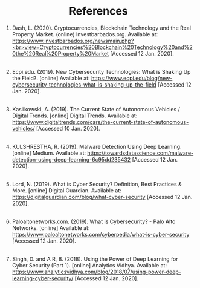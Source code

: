 # <center> References </center>


1. Dash, L. (2020). Cryptocurrencies, Blockchain Technology and the Real Property Market. (online) Investbarbados.org. Available at: https://www.investbarbados.org/newsmain.php?<br>view=Cryptocurrencies%20Blockchain%20Technology%20and%20the%20Real%20Property%20Market [Accessed 12 Jan. 2020]. <br><br>

2. Ecpi.edu. (2019). New Cybersecurity Technologies: What is Shaking Up the Field?. [online] Available at: https://www.ecpi.edu/blog/new-cybersecurity-technologies-what-is-shaking-up-the-field [Accessed 12 Jan. 2020]. <br><br>

3. Kaslikowski, A. (2019). The Current State of Autonomous Vehicles / Digital Trends. [online] Digital Trends. Available at: https://www.digitaltrends.com/cars/the-current-state-of-autonomous-vehicles/ [Accessed 10 Jan. 2020]. <br><br>

4. KULSHRESTHA, R. (2019). Malware Detection Using Deep Learning. [online] Medium. Available at: https://towardsdatascience.com/malware-detection-using-deep-learning-6c95dd235432 [Accessed 12 Jan. 2020]. <br><br>

5. Lord, N. (2019). What is Cyber Security? Definition, Best Practices & More. [online] Digital Guardian. Available at: https://digitalguardian.com/blog/what-cyber-security [Accessed 12 Jan. 2020]. <br><br>

6. Paloaltonetworks.com. (2019). What is Cybersecurity? - Palo Alto Networks. [online] Available at: https://www.paloaltonetworks.com/cyberpedia/what-is-cyber-security [Accessed 12 Jan. 2020]. <br><br>

7. Singh, D. and A R, B. (2018). Using the Power of Deep Learning for Cyber Security (Part 1). [online] Analytics Vidhya. Available at: https://www.analyticsvidhya.com/blog/2018/07/using-power-deep-learning-cyber-security/ [Accessed 12 Jan. 2020].

